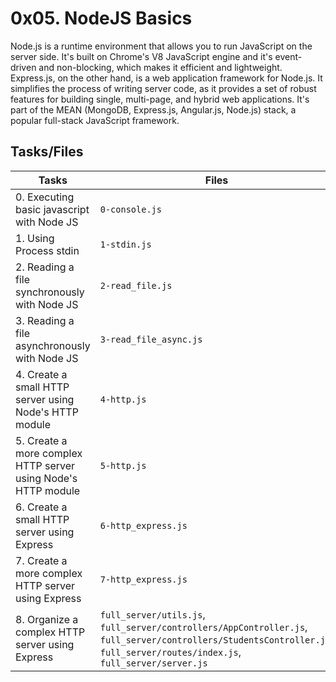 # 0x05. NodeJS Basics
Node.js is a runtime environment that allows you to run JavaScript on the server side. It's built on Chrome's V8 JavaScript engine and it's event-driven and non-blocking, which makes it efficient and lightweight.
Express.js, on the other hand, is a web application framework for Node.js. It simplifies the process of writing server code, as it provides a set of robust features for building single, multi-page, and hybrid web applications. It's part of the MEAN (MongoDB, Express.js, Angular.js, Node.js) stack, a popular full-stack JavaScript framework.

## Tasks/Files

|    Tasks       |     Files                     |
|----------------|-------------------------------|
|0. Executing basic javascript with Node JS|``0-console.js``|
|1. Using Process stdin|``1-stdin.js``|
|2. Reading a file synchronously with Node JS|``2-read_file.js``|
|3. Reading a file asynchronously with Node JS|`3-read_file_async.js`|
|4. Create a small HTTP server using Node's HTTP module|`4-http.js`|
|5. Create a more complex HTTP server using Node's HTTP module|``5-http.js``|
|6. Create a small HTTP server using Express|``6-http_express.js``|
|7. Create a more complex HTTP server using Express|``7-http_express.js``|
|8. Organize a complex HTTP server using Express|``full_server/utils.js``, ``full_server/controllers/AppController.js``, ``full_server/controllers/StudentsController.js``, ``full_server/routes/index.js``, ``full_server/server.js``|



